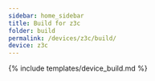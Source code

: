 ```yaml
---
sidebar: home_sidebar
title: Build for z3c
folder: build
permalink: /devices/z3c/build/
device: z3c
---
```

{% include templates/device_build.md %}
